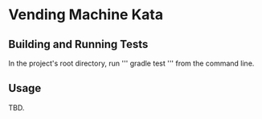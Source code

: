 Vending Machine Kata
====================

Building and Running Tests
--------------------------

In the project's root directory, run
'''
gradle test
'''
from the command line.

Usage
-----

TBD.
